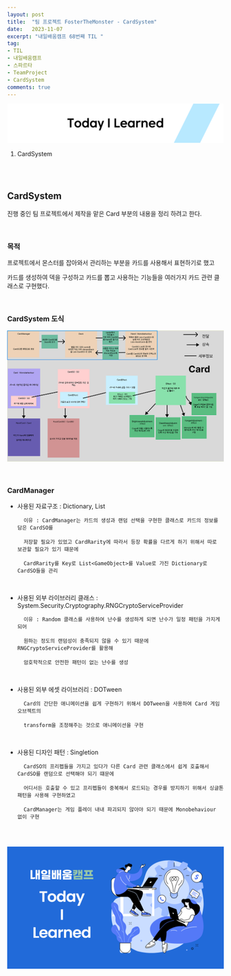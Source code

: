 ```yaml
---
layout: post
title:  "팀 프로젝트 FosterTheMonster - CardSystem"
date:   2023-11-07
excerpt: "내일배움캠프 68번째 TIL "
tag:
- TIL
- 내일배움캠프
- 스파르타
- TeamProject
- CardSystem
comments: true
---
```


![nbcbanner](/assets/img/TILbanner.png)

1. CardSystem


<br/>
<br/>


## CardSystem

진행 중인 팀 프로젝트에서 제작을 맡은 Card 부분의 내용을 정리 하려고 한다.

<br/>

### 목적

프로젝트에서 몬스터를 잡아와서 관리하는 부분을 카드를 사용해서 표현하기로 했고

카드를 생성하여 덱을 구성하고 카드를 뽑고 사용하는 기능들을 여러가지 카드 관련 클래스로 구현했다.

<br/>

### CardSystem 도식


![CardSystem을 구현 후 도식화](/assets/img/post/2023-11-07-TIL-68-1.png)


<br/>

### CardManager


- 사용된 자료구조 : Dictionary, List

        이유 : CardManager는 카드의 생성과 랜덤 선택을 구현한 클래스로 카드의 정보를 담은 CardSO를 

        저장할 필요가 있었고 CardRarity에 따라서 등장 확률을 다르게 하기 위해서 따로 보관할 필요가 있기 떄문에

        CardRarity를 Key로 List<GameObject>를 Value로 가진 Dictionary로 CardSO들을 관리

<br/>

- 사용된 외부 라이브러리 클래스 : System.Security.Cryptography.RNGCryptoServiceProvider

        이유 : Random 클래스를 사용하여 난수를 생성하게 되면 난수가 일정 패턴을 가지게 되어 

        원하는 정도의 랜덤성이 충족되지 않을 수 있기 때문에 RNGCryptoServiceProvider를 활용해

        암호학적으로 안전한 패턴이 없는 난수를 생성

<br/>


- 사용된 외부 에셋 라이브러리 : DOTween

        Card의 간단한 애니메이션을 쉽게 구현하기 위해서 DOTween을 사용하여 Card 게임 오브젝트의

        transform을 조정해주는 것으로 애니메이션을 구현

<br/>


- 사용된 디자인 패턴 : Singletion

        CardSO의 프리펩들을 가지고 있다가 다른 Card 관련 클래스에서 쉽게 호출해서 CardSO를 랜덤으로 선택해야 되기 떄문에

        어디서든 호출할 수 있고 프리펩들이 중복해서 로드되는 경우를 방지하기 위해서 싱글톤 패턴을 사용해 구현하였고

        CardManager는 게임 플레이 내내 파괴되지 않아야 되기 때문에 Monobehaviour 없이 구현



<br/>
<br/>

![nbcthumbnail](/assets/img/thumbnail-image.png)